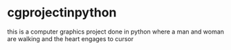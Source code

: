 # cgprojectinpython
this is a computer graphics project done in python where a man and woman are walking and the heart engages to cursor
